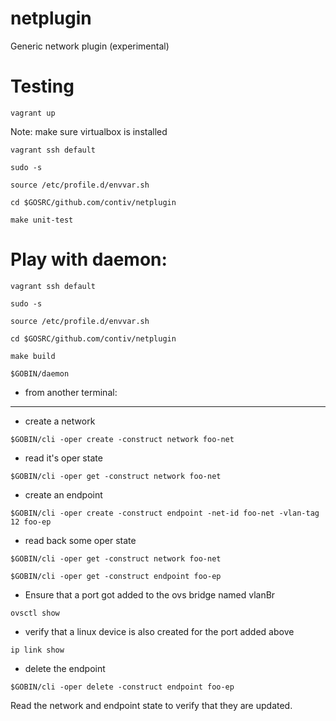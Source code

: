 netplugin
=========

Generic network plugin (experimental)

Testing
=======

`vagrant up`

Note: make sure virtualbox is installed

`vagrant ssh default`

`sudo -s`

`source /etc/profile.d/envvar.sh`

`cd $GOSRC/github.com/contiv/netplugin`

`make unit-test`

Play with daemon:
=================
`vagrant ssh default`

`sudo -s`

`source /etc/profile.d/envvar.sh`

`cd $GOSRC/github.com/contiv/netplugin`

`make build`

`$GOBIN/daemon`

- from another terminal:
--------------------------
- create a network

`$GOBIN/cli -oper create -construct network foo-net`

- read it's oper state

`$GOBIN/cli -oper get -construct network foo-net`

- create an endpoint

`$GOBIN/cli -oper create -construct endpoint -net-id foo-net -vlan-tag 12 foo-ep`

- read back some oper state

`$GOBIN/cli -oper get -construct network foo-net`

`$GOBIN/cli -oper get -construct endpoint foo-ep`

- Ensure that a port got added to the ovs bridge named vlanBr

`ovsctl show`

- verify that a linux device is also created for the port added above

`ip link show`

- delete the endpoint

`$GOBIN/cli -oper delete -construct endpoint foo-ep`

Read the network and endpoint state to verify that they are updated.
